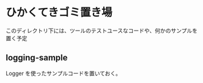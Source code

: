 # ひかくてきゴミ置き場

このディレクトリ下には、ツールのテストユースなコードや、何かのサンプルを置く予定

## logging-sample

Logger を使ったサンプルコードを置いておく。
